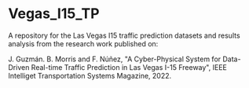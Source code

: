 # Vegas_I15_TP
A repository for the Las Vegas I15 traffic prediction datasets and results analysis from the research work published on:

J. Guzmán. B. Morris and F. Núñez, "A Cyber-Physical System for Data-Driven Real-time Traffic Prediction in Las Vegas I-15 Freeway", IEEE Intelliget Transportation Systems Magazine, 2022.
